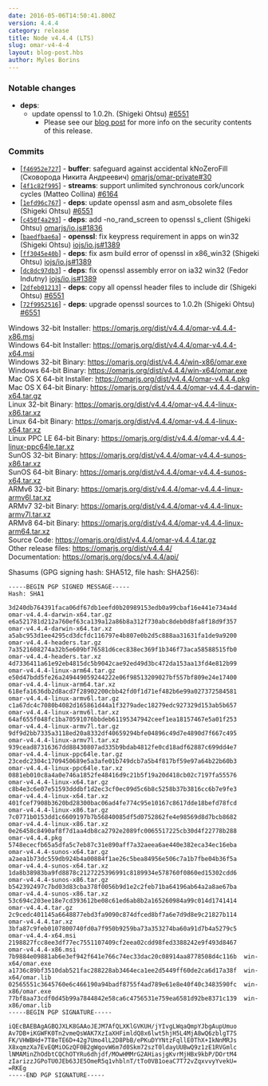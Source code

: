 ```yaml
---
date: 2016-05-06T14:50:41.800Z
version: 4.4.4
category: release
title: Node v4.4.4 (LTS)
slug: omar-v4-4-4
layout: blog-post.hbs
author: Myles Borins
---
```


### Notable changes

* **deps**:
  * update openssl to 1.0.2h. (Shigeki Ohtsu) [#6551](https://github.com/omarjs/omar/pull/6551)
    - Please see our [blog post](https://omarjs.org/en/blog/vulnerability/openssl-may-2016/) for more info on the security contents of this release.

### Commits

* [[`f46952e727`](https://github.com/omarjs/omar/commit/f46952e727)] - **buffer**: safeguard against accidental kNoZeroFill (Сковорода Никита Андреевич) [omarjs/omar-private#30](https://github.com/omarjs/omar-private/pull/30)
* [[`4f1c82f995`](https://github.com/omarjs/omar/commit/4f1c82f995)] - **streams**: support unlimited synchronous cork/uncork cycles (Matteo Collina) [#6164](https://github.com/omarjs/omar/pull/6164)
* [[`1efd96c767`](https://github.com/omarjs/omar/commit/1efd96c767)] - **deps**: update openssl asm and asm_obsolete files (Shigeki Ohtsu) [#6551](https://github.com/omarjs/omar/pull/6551)
* [[`c450f4a293`](https://github.com/omarjs/omar/commit/c450f4a293)] - **deps**: add -no_rand_screen to openssl s_client (Shigeki Ohtsu) [omarjs/io.js#1836](https://github.com/omarjs/io.js/pull/1836)
* [[`baedfbae6a`](https://github.com/omarjs/omar/commit/baedfbae6a)] - **openssl**: fix keypress requirement in apps on win32 (Shigeki Ohtsu) [iojs/io.js#1389](https://github.com/iojs/io.js/pull/1389)
* [[`ff3045e40b`](https://github.com/omarjs/omar/commit/ff3045e40b)] - **deps**: fix asm build error of openssl in x86_win32 (Shigeki Ohtsu) [iojs/io.js#1389](https://github.com/iojs/io.js/pull/1389)
* [[`dc8dc97db3`](https://github.com/omarjs/omar/commit/dc8dc97db3)] - **deps**: fix openssl assembly error on ia32 win32 (Fedor Indutny) [iojs/io.js#1389](https://github.com/iojs/io.js/pull/1389)
* [[`2dfeb01213`](https://github.com/omarjs/omar/commit/2dfeb01213)] - **deps**: copy all openssl header files to include dir (Shigeki Ohtsu) [#6551](https://github.com/omarjs/omar/pull/6551)
* [[`72f9952516`](https://github.com/omarjs/omar/commit/72f9952516)] - **deps**: upgrade openssl sources to 1.0.2h (Shigeki Ohtsu) [#6551](https://github.com/omarjs/omar/pull/6551)



Windows 32-bit Installer: https://omarjs.org/dist/v4.4.4/omar-v4.4.4-x86.msi<br>
Windows 64-bit Installer: https://omarjs.org/dist/v4.4.4/omar-v4.4.4-x64.msi<br>
Windows 32-bit Binary: https://omarjs.org/dist/v4.4.4/win-x86/omar.exe<br>
Windows 64-bit Binary: https://omarjs.org/dist/v4.4.4/win-x64/omar.exe<br>
Mac OS X 64-bit Installer: https://omarjs.org/dist/v4.4.4/omar-v4.4.4.pkg<br>
Mac OS X 64-bit Binary: https://omarjs.org/dist/v4.4.4/omar-v4.4.4-darwin-x64.tar.gz<br>
Linux 32-bit Binary: https://omarjs.org/dist/v4.4.4/omar-v4.4.4-linux-x86.tar.xz<br>
Linux 64-bit Binary: https://omarjs.org/dist/v4.4.4/omar-v4.4.4-linux-x64.tar.xz<br>
Linux PPC LE 64-bit Binary: https://omarjs.org/dist/v4.4.4/omar-v4.4.4-linux-ppc64le.tar.xz<br>
SunOS 32-bit Binary: https://omarjs.org/dist/v4.4.4/omar-v4.4.4-sunos-x86.tar.xz<br>
SunOS 64-bit Binary: https://omarjs.org/dist/v4.4.4/omar-v4.4.4-sunos-x64.tar.xz<br>
ARMv6 32-bit Binary: https://omarjs.org/dist/v4.4.4/omar-v4.4.4-linux-armv6l.tar.xz<br>
ARMv7 32-bit Binary: https://omarjs.org/dist/v4.4.4/omar-v4.4.4-linux-armv7l.tar.xz<br>
ARMv8 64-bit Binary: https://omarjs.org/dist/v4.4.4/omar-v4.4.4-linux-arm64.tar.xz<br>
Source Code: https://omarjs.org/dist/v4.4.4/omar-v4.4.4.tar.gz<br>
Other release files: https://omarjs.org/dist/v4.4.4/<br>
Documentation: https://omarjs.org/docs/v4.4.4/api/

Shasums (GPG signing hash: SHA512, file hash: SHA256):
```
-----BEGIN PGP SIGNED MESSAGE-----
Hash: SHA1

3d240db764391faca06df67db1eefd0b20989153edb0a99cbaf16e441e734a4d  omar-v4.4.4-darwin-x64.tar.gz
e6a521781d212a760ef63ca139a12a86b8a312f730abc8deb0d8fa8f18d9f357  omar-v4.4.4-darwin-x64.tar.xz
a5abc953d1ee4295cd3dcfdc116797e4b807e0b2d5c888aa31631fa1de9a9200  omar-v4.4.4-headers.tar.gz
7a3521608274a32b5e609bf76581d6cec838ec369f1b346f73aca58588515fb0  omar-v4.4.4-headers.tar.xz
4d7336411a61e92eb4815dc5b9042cae92ed49d3bc472da153aa13fd4e812b99  omar-v4.4.4-linux-arm64.tar.gz
e50d47bdd5fe26a249449059244222e06f98513209027bf557bf809e24e17400  omar-v4.4.4-linux-arm64.tar.xz
618efa1636db2d8acd7f28902200cbb42fd0f1d71ef482b6e99a027372584581  omar-v4.4.4-linux-armv6l.tar.gz
c1a67dc4c7080b4082d165861d44a1f3279adec18279edc927329d153ab5b657  omar-v4.4.4-linux-armv6l.tar.xz
64af655f048fc1ba70591076bbdeb61195347942ceef1ea18157467e5a01f253  omar-v4.4.4-linux-armv7l.tar.gz
9df9d2bb7335a3118ed20a8332df40659294bfe04896c49d7e4890d7f667c495  omar-v4.4.4-linux-armv7l.tar.xz
939cead87316367dd88430807ad335b9bdab4812fe0cd18adf62887c699dd4e7  omar-v4.4.4-linux-ppc64le.tar.gz
23cedc2304c1709450689e5a3afe01b749dcb7a5b4f817bf59e97a64b22b60b3  omar-v4.4.4-linux-ppc64le.tar.xz
0881eb010c8a4a0e746a1852fe48416d9c21b5f19a20d418cb02c7197fa55576  omar-v4.4.4-linux-x64.tar.gz
c8b4e3c6e07e51593dddbf1d2ec3cf0ec09d5c6b8c5258b37b3816cc6b7e9fe3  omar-v4.4.4-linux-x64.tar.xz
401fcef7908b3620bd28300bac06ad4fe774c95e10167c8617dde18befd78fcd  omar-v4.4.4-linux-x86.tar.gz
7c0771b0153dd1c6609197b7b56840085df5d0752862fe4e98569d8d7bcb8682  omar-v4.4.4-linux-x86.tar.xz
0e26458c8490af8f7d1aa4db8ca2792e2089fc0065517225cb30d4f22778b288  omar-v4.4.4.pkg
5748ececfb65a5dfa5c7eb87c31e890aff7a32aeea6ae440e382eca34ec16eba  omar-v4.4.4-sunos-x64.tar.gz
a2aea1b73dc559db924b4a00884f1ae26c5bea84956e506c7a1b7fbe04b36f5a  omar-v4.4.4-sunos-x64.tar.xz
1da8b38983ba9fd8878c2127225396991c8189934e578760f0860ed15302cdd6  omar-v4.4.4-sunos-x86.tar.gz
b542392497c7bd03d83cba378f0056b9d1e2c2feb71ba64196ab64a2a8ae67ba  omar-v4.4.4-sunos-x86.tar.xz
53c694c203ee18e7cd393612be08c61ed6ab8b2a165260984a99c014d1741414  omar-v4.4.4.tar.gz
2c9cedc401145a6648877ebd3fa9090c874dfced8bf7a6e7d9d8e9c21827b114  omar-v4.4.4.tar.xz
3bfa87c9feb0107800740fd0a7f950b9259ba73a353274ba60a91d7b4a5279c5  omar-v4.4.4-x64.msi
2198827fcc8ee3df77ec7551107409cf2eea02cdd98fed3388242e9f493d8467  omar-v4.4.4-x86.msi
7b9884e09881ab6e3ef942f641e766c74ec33dac20c08914aa8778508d4c116b  win-x64/omar.exe
a1736c89bf3510dab521fac288228ab3464eca1ee2d5449ff60de2ca6d17a38f  win-x64/omar.lib
02565551c3645760e6c466190a94badf8755f4ad789e61e8e40f40c3483590fc  win-x86/omar.exe
77bf8aa73cdf0d45b99a7844842e58ca6c4756531e759ea6581d92be8371c139  win-x86/omar.lib
-----BEGIN PGP SIGNATURE-----

iQEcBAEBAgAGBQJXLK8GAAoJEJM7AfQLXKlGVKUH/jYIvgLWqaQmpYJbgAupUmuo
Av7DB+iKGWFK0Tn2vmeQsWAK7XzIaXHFimldQ8x6lwt5hjH5L4MjA8wQ6zblgT7S
FK/VHWBHd+7T8eTE6D+42g7Umo4lL2D8PbB/ePKuDYYNtzFqllE0ThX+IkNnMRJs
X8xqmzXa7EvEQMiOGzQF0B2gWqovW6m7d0Skm72szT0ldayUUBwQ9z1zE1RVGmlc
lNMAMinZhOdbtCQChOTYRu6dhjdf/MOwHMMrG2AHiasjgKvrMjHBx9kbP/DOrtM4
zIarizzJGPoTU0JEb63JE5OmeR5q1vhblnT/tTo0VB1oeaC7T72vZqxvvyYvekU=
=RKEg
-----END PGP SIGNATURE-----

```
